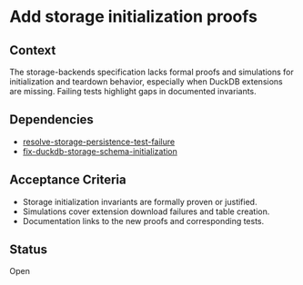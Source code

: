 # Add storage initialization proofs

## Context
The storage-backends specification lacks formal proofs and simulations for
initialization and teardown behavior, especially when DuckDB extensions are
missing. Failing tests highlight gaps in documented invariants.

## Dependencies
- [resolve-storage-persistence-test-failure](resolve-storage-persistence-test-failure.md)
- [fix-duckdb-storage-schema-initialization](fix-duckdb-storage-schema-initialization.md)

## Acceptance Criteria
- Storage initialization invariants are formally proven or justified.
- Simulations cover extension download failures and table creation.
- Documentation links to the new proofs and corresponding tests.

## Status
Open

